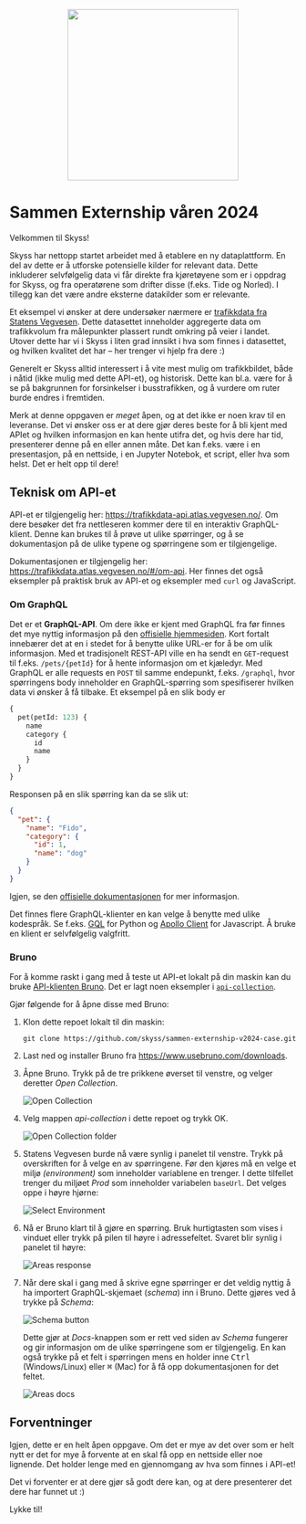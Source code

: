 <p align="center">
<picture>
<source media="(prefers-color-scheme: dark)" srcset="./assets/skysslogo-darkmode.svg">
<source media="(prefers-color-scheme: light)" srcset="./assets/skysslogo-lightmode.svg">
<img src="./assets/skysslogo-lightmode.svg" width="300" />
</picture>
</p>

# Sammen Externship våren 2024

Velkommen til Skyss!

Skyss har nettopp startet arbeidet med å etablere en ny dataplattform.
En del av dette er å utforske potensielle kilder for relevant data.
Dette inkluderer selvfølgelig data vi får direkte fra kjøretøyene som er i oppdrag for Skyss, og fra operatørene som drifter disse (f.eks. Tide og Norled).
I tillegg kan det være andre eksterne datakilder som er relevante.

Et eksempel vi ønsker at dere undersøker nærmere er [trafikkdata fra Statens Vegvesen](https://trafikkdata.atlas.vegvesen.no/#/om-trafikkdata).
Dette datasettet inneholder aggregerte data om trafikkvolum fra målepunkter plassert rundt omkring på veier i landet.
Utover dette har vi i Skyss i liten grad innsikt i hva som finnes i datasettet, og hvilken kvalitet det har – her trenger vi hjelp fra dere :)

Generelt er Skyss alltid interessert i å vite mest mulig om trafikkbildet, både i nåtid (ikke mulig med dette API-et), og historisk.
Dette kan bl.a. være for å se på bakgrunnen for forsinkelser i busstrafikken, og å vurdere om ruter burde endres i fremtiden.

Merk at denne oppgaven er _meget_ åpen, og at det ikke er noen krav til en leveranse.
Det vi ønsker oss er at dere gjør deres beste for å bli kjent med APIet og hvilken informasjon en kan hente utifra det, og hvis dere har tid, presenterer denne på en eller annen måte.
Det kan f.eks. være i en presentasjon, på en nettside, i en Jupyter Notebok, et script, eller hva som helst. Det er helt opp til dere!

## Teknisk om API-et

API-et er tilgjengelig her: https://trafikkdata-api.atlas.vegvesen.no/.
Om dere besøker det fra nettleseren kommer dere til en interaktiv GraphQL-klient.
Denne kan brukes til å prøve ut ulike spørringer, og å se dokumentasjon på de ulike typene og spørringene som er tilgjengelige.

Dokumentasjonen er tilgjengelig her: https://trafikkdata.atlas.vegvesen.no/#/om-api.
Her finnes det også eksempler på praktisk bruk av API-et og eksempler med `curl` og JavaScript.

### Om GraphQL

Det er et **GraphQL-API**.
Om dere ikke er kjent med GraphQL fra før finnes det mye nyttig informasjon på den [offisielle hjemmesiden](https://graphql.org/learn/).
Kort fortalt innebærer det at en i stedet for å benytte ulike URL-er for å be om ulik informasjon.
Med et tradisjonelt REST-API ville en ha sendt en `GET`-request til f.eks. `/pets/{petId}` for å hente informasjon om et kjæledyr.
Med GraphQL er alle requests en `POST` til samme endepunkt, f.eks. `/graphql`, hvor spørringens body inneholder en GraphQL-spørring som spesifiserer hvilken data vi ønsker å få tilbake.
Et eksempel på en slik body er

```graphql
{
  pet(petId: 123) {
    name
    category {
      id
      name
    }
  }
}
```

Responsen på en slik spørring kan da se slik ut:

```json
{
  "pet": {
    "name": "Fido",
    "category": {
      "id": 1,
      "name": "dog"
    }
  }
}
```

Igjen, se den [offisielle dokumentasjonen](https://graphql.org/learn/) for mer informasjon.

Det finnes flere GraphQL-klienter en kan velge å benytte med ulike kodespråk.
Se f.eks. [GQL](https://github.com/graphql-python/gql) for Python og [Apollo Client](https://www.apollographql.com/docs/react/) for Javascript. Å bruke en klient er selvfølgelig valgfritt.

### Bruno

For å komme raskt i gang med å teste ut API-et lokalt på din maskin kan du bruke [API-klienten Bruno](https://www.usebruno.com/).
Det er lagt noen eksempler i [`api-collection`](./api-collection/).

Gjør følgende for å åpne disse med Bruno:

1.  Klon dette repoet lokalt til din maskin:
    ```shell
    git clone https://github.com/skyss/sammen-externship-v2024-case.git
    ```
1.  Last ned og installer Bruno fra https://www.usebruno.com/downloads.
1.  Åpne Bruno. Trykk på de tre prikkene øverset til venstre, og velger deretter _Open Collection_.

    ![Open Collection](./assets/bruno-open-collection.png)

1.  Velg mappen _api-collection_ i dette repoet og trykk OK.

    ![Open Collection folder](./assets/bruno-folder-select.png)

1.  Statens Vegvesen burde nå være synlig i panelet til venstre.
    Trykk på overskriften for å velge en av spørringene.
    Før den kjøres må en velge et miljø _(environment)_ som inneholder variablene en trenger. I dette tilfellet trenger du miljøet _Prod_ som inneholder variabelen `baseUrl`. Det velges oppe i høyre hjørne:

    ![Select Environment](./assets/bruno-select-environment.png)

1.  Nå er Bruno klart til å gjøre en spørring. Bruk hurtigtasten som vises i vinduet eller trykk på pilen til høyre i adressefeltet.
    Svaret blir synlig i panelet til høyre:

    ![Areas response](./assets/bruno-request-sent.png)

1.  Når dere skal i gang med å skrive egne spørringer er det veldig nyttig å ha importert GraphQL-skjemaet (_schema_) inn i Bruno. Dette gjøres ved å trykke på _Schema_:

    ![Schema button](./assets/bruno-schema-button.png)

    Dette gjør at _Docs_-knappen som er rett ved siden av _Schema_ fungerer og gir informasjon om de ulike spørringene som er tilgjengelig. En kan også trykke på et felt i spørringen mens en holder inne <kbd>Ctrl</kbd> (Windows/Linux) eller <kbd>⌘</kbd> (Mac) for å få opp dokumentasjonen for det feltet.

    ![Areas docs](./assets/bruno-areas-docs.png)

## Forventninger

Igjen, dette er en helt åpen oppgave.
Om det er mye av det over som er helt nytt er det for mye å forvente at en skal få opp en nettside eller noe lignende.
Det holder lenge med en gjennomgang av hva som finnes i API-et!

Det vi forventer er at dere gjør så godt dere kan, og at dere presenterer det dere har funnet ut :)

Lykke til!
